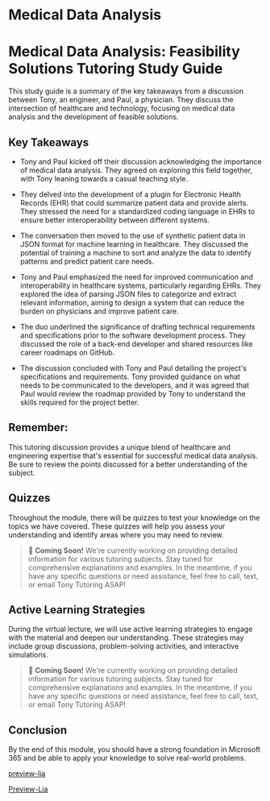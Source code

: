<!--
author:   U. Anthony Omegbu
email:    anthonyomegbu@gmail.com
version:  0.0.1

tags:     LiaScript, education, OER

logo:     https://your-logo-url.com/logo.jpg

comment:  This document is a simple LiaScript course example.

-->
# Medical Data Analysis


# Medical Data Analysis: Feasibility Solutions Tutoring Study Guide

This study guide is a summary of the key takeaways from a discussion between Tony, an engineer, and Paul, a physician. They discuss the intersection of healthcare and technology, focusing on medical data analysis and the development of feasible solutions.

## Key Takeaways

- Tony and Paul kicked off their discussion acknowledging the importance of medical data analysis. They agreed on exploring this field together, with Tony leaning towards a casual teaching style.

- They delved into the development of a plugin for Electronic Health Records (EHR) that could summarize patient data and provide alerts. They stressed the need for a standardized coding language in EHRs to ensure better interoperability between different systems.

- The conversation then moved to the use of synthetic patient data in JSON format for machine learning in healthcare. They discussed the potential of training a machine to sort and analyze the data to identify patterns and predict patient care needs.

- Tony and Paul emphasized the need for improved communication and interoperability in healthcare systems, particularly regarding EHRs. They explored the idea of parsing JSON files to categorize and extract relevant information, aiming to design a system that can reduce the burden on physicians and improve patient care.

- The duo underlined the significance of drafting technical requirements and specifications prior to the software development process. They discussed the role of a back-end developer and shared resources like career roadmaps on GitHub.

- The discussion concluded with Tony and Paul detailing the project's specifications and requirements. Tony provided guidance on what needs to be communicated to the developers, and it was agreed that Paul would review the roadmap provided by Tony to understand the skills required for the project better.

## Remember:

This tutoring discussion provides a unique blend of healthcare and engineering expertise that's essential for successful medical data analysis. Be sure to review the points discussed for a better understanding of the subject.




## Quizzes

Throughout the module, there will be quizzes to test your knowledge on the topics we have covered. These quizzes will help you assess your understanding and identify areas where you may need to review.

> 📢 **Coming Soon!** We're currently working on providing detailed information for various tutoring subjects. Stay tuned for comprehensive explanations and examples. In the meantime, if you have any specific questions or need assistance, feel free to call, text, or email Tony Tutoring ASAP!


## Active Learning Strategies

During the virtual lecture, we will use active learning strategies to engage with the material and deepen our understanding. These strategies may include group discussions, problem-solving activities, and interactive simulations.

> 📢 **Coming Soon!** We're currently working on providing detailed information for various tutoring subjects. Stay tuned for comprehensive explanations and examples. In the meantime, if you have any specific questions or need assistance, feel free to call, text, or email Tony Tutoring ASAP!


## Conclusion

By the end of this module, you should have a strong foundation in Microsoft 365 and be able to apply your knowledge to solve real-world problems.

[preview-lia](https://raw.githubusercontent.com/awakwe/New-PC/main/README.md)

[Preview-Lia](https://liascript.github.io/course/?https://raw.githubusercontent.com/awakwe/New-PC/main/README.md)
